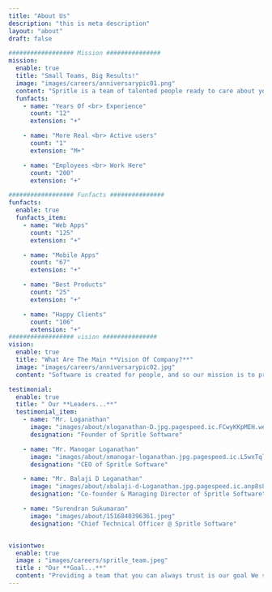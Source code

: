 ```yaml
---
title: "About Us"
description: "this is meta description"
layout: "about"
draft: false

################## Mission ###############
mission:
  enable: true
  title: "Small Teams, Big Results!"
  image: "images/careers/anniversarypic01.png"
  content: "Spritle is a team of talented people ready to care about your product. We love coding. We love beautiful design. We love doing our job better than possible. Every product we craft is a challenge we are excited about."
  funfacts:
    - name: "Years Of <br> Experience"
      count: "12"
      extension: "+"

    - name: "More Real <br> Active users"
      count: "1"
      extension: "M+"

    - name: "Employees <br> Work Here"
      count: "200"
      extension: "+"

################## Funfacts ###############
funfacts:
  enable: true
  funfacts_item:
    - name: "Web Apps"
      count: "125"
      extension: "+"

    - name: "Mobile Apps"
      count: "67"
      extension: "+"

    - name: "Best Products"
      count: "25"
      extension: "+"

    - name: "Happy Clients"
      count: "106"
      extension: "+"
################## vision ###############
vision:
  enable: true
  title: "What Are The Main **Vision Of Company?**"
  image: "images/careers/anniversarypic02.jpg"
  content: "Software is created for people, and so our mission is to provide an ambience by which every person involved in creating such software be valued. Be it stakeholders, product owners, the end users or the development team, they are need a professional and friendly collaborations to build great software. We at Spritle try to provide that ambience."

testimonial:
  enable: true
  title: " Our **Leaders...**"
  testimonial_item:
    - name: "Mr. Loganathan"
      image: "images/about/xloganathan-D.jpg.pagespeed.ic.FCwyKKpMEH.webp"
      designation: "Founder of Spritle Software"

    - name: "Mr. Manogar Loganathan"
      image: "images/about/xmanogar-loganathan.jpg.pagespeed.ic.L5wxTqlQNf.webp"
      designation: "CEO of Spritle Software"

    - name: "Mr. Balaji D Loganathan"
      image: "images/about/xbalaji-d-Loganathan.jpg.pagespeed.ic.anp8s8jm30.webp"
      designation: "Co-founder & Managing Director of Spritle Software"

    - name: "Surendran Sukumaran"
      image: "images/about/1516840396361.jpeg"
      designation: "Chief Technical Officer @ Spritle Software"


visiontwo:
  enable: true
  image : "images/careers/spritle_team.jpeg"
  title : "Our **Goal...**"
  content: "Providing a team that you can always trust is our goal We surround ourselves with positive technologists, business partners and entrepreneurs. We welcome people to come work with us or just come along and observe us working. You can observe a team practicing what we preach."
---
```

